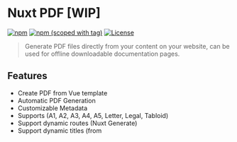 # Nuxt PDF [WIP]

[![npm](https://img.shields.io/npm/dt/nuxt-pdfsvg?style=flat-square)](https://npmjs.com/package/nuxt-pdf)
[![npm (scoped with tag)](https://img.shields.io/npm/v/nuxt-pdf/latest.svg?style=flat-square)](https://npmjs.com/package/nuxt-pdf)
[![License](https://img.shields.io/npm/l/nuxt-pdf?style=flat-square)](http://standardjs.com)

> Generate PDF files directly from your content on your website, can be used for offline downloadable documentation pages.

## Features

- Create PDF from Vue template
- Automatic PDF Generation
- Customizable Metadata
- Supports (A1, A2, A3, A4, A5, Letter, Legal, Tabloid)
- Support dynamic routes (Nuxt Generate)
- Support dynamic titles (from <title> tag)
- I18n support for specific languages
- Generates as you edit (Automatic PDF regeneration)
- For **NUXT 2.x** and higher

## Table of Contents

- [Installation](#installation)
- [Usage](#usage)
- [Configuration](#configuration)
- [Development](#development)
- [License](#license)

## Installation

```shell
npm install nuxt-pdf --save-dev
```

or

```shell
yarn add -D nuxt-pdf
```

## Usage

- Add the class `.page` to your page to display when printing, for formatting, add classes: `.a1`, `.a2`, `.a3`, `.a4`, `.a5`, `.letter`, `.legal`, or `.tabloid`

- Add `nuxt-pdf` to the `buildModules` section of your `nuxt.config.js` file:

```js
buildModules: ['nuxt-pdf']
```

- Add a custom configuration with the `pdf` property.

You can see the available options in the example [configuration](#configuration)

```js
// nuxt.config.js

{
  buildModules: [
    'nuxt-pdf'
  ],
  pdf: {
    // custom configuration
  }
}
```

## Configuration

```javascript
// nuxt.config.js

{
  pdf: {
    /*
    * Output folder for generated pdf.
    */
    dir: "static",

    /*
    * Function options for page.pdf([options])
    * Read more: https://pptr.dev/#?product=Puppeteer&version=v2.0.0&show=api-pagepdfoptions
    */
    pdf: {
      // Change the format of the pdfs.
      format: "A4", // This is optional 
      printBackground: true // Include background in pdf.
    },

    /*
    * Enable i18n support.
    */
    i18n: false,

    /*
     * Add options to the puppeteer launch.
     * Read more: https://pptr.dev/#?product=Puppeteer&version=v2.0.0&show=api-puppeteerlaunchoptions
     */
    puppeteer: {
      // Puppeteer options here... E.g. env: {}
    }

    /*
    * PDF Meta configuration. (inspired by vue-meta)
    */
    meta: {
      title: "My Module",
      titleTemplate: "Documentation ─ %s",

      author: "Christian Hansen",
      subject: "Example",

      producer: "Example Inc.",

      // Control the date the file is created.
      creationDate: new Date(),

      keywords: ["pdf", "nuxt"]
    },

    /*
    * PDF generation routes. (expanding nuxt.generate)
    */
    routes: [
      {
        // Output file inside output folder.
        file: "downloads/documentation.pdf",

        // Route to content that should be converted into pdf.
        route: "docs",

        // Specifify language for pdf. (Only when i18n is enabled!)
        locale: 'da'

        // Override global meta with individual meta for each pdf.
        meta: {
          title: "Home"
        }
      },
      {
        // Output: static/downloads/documentation-vue.pdf
        file: "downloads/documentation-vue.pdf",

        // Will generate route https://localhost:3000/docs/vue
        route: "docs/vue",

        // Title will be Documentation - Vue
        meta: {
          title: "Vue"
        }
      }
    ]
  }
}
```

- PDF generation

PDFs will be generated when running `nuxt build`, `nuxt generate` or in development `nuxt dev`

## Development

```bash
$ git clone https://github.com/ch99q/nuxt-pdf.git

$ cd nuxt-pdf

$ yarn
```

## License

[MIT License](./LICENSE)
